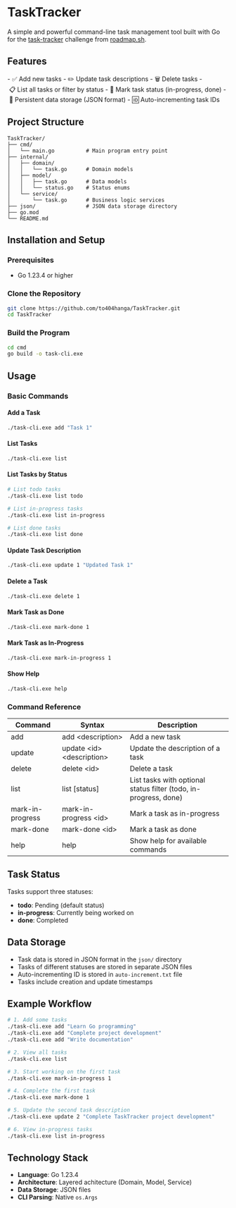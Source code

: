 # TaskTracker

A simple and powerful command-line task management tool built with Go for the [task-tracker](https://roadmap.sh/projects/task-tracker) challenge from [roadmap.sh](https://roadmap.sh/).

## Features

- ✅ Add new tasks
- ✏️ Update task descriptions
- 🗑️ Delete tasks
- 📋 List all tasks or filter by status
- 🔄 Mark task status (in-progress, done)
- 💾 Persistent data storage (JSON format)
- 🆔 Auto-incrementing task IDs

## Project Structure

```plaintext
TaskTracker/
├── cmd/
│   └── main.go          # Main program entry point
├── internal/
│   ├── domain/
│   │   └── task.go      # Domain models
│   ├── model/
│   │   ├── task.go      # Data models
│   │   └── status.go    # Status enums
│   └── service/
│       └── task.go      # Business logic services
├── json/                # JSON data storage directory
├── go.mod
└── README.md
```

## Installation and Setup

### Prerequisites

- Go 1.23.4 or higher

### Clone the Repository

```bash
git clone https://github.com/to404hanga/TaskTracker.git
cd TaskTracker
```

### Build the Program

```bash
cd cmd
go build -o task-cli.exe
```

## Usage

### Basic Commands

#### Add a Task

```bash
./task-cli.exe add "Task 1"
```

#### List Tasks

```bash
./task-cli.exe list
```

#### List Tasks by Status

```bash
# List todo tasks
./task-cli.exe list todo

# List in-progress tasks
./task-cli.exe list in-progress

# List done tasks
./task-cli.exe list done
```

#### Update Task Description

```bash
./task-cli.exe update 1 "Updated Task 1"
```

#### Delete a Task

```bash
./task-cli.exe delete 1
```

#### Mark Task as Done

```bash
./task-cli.exe mark-done 1
```

#### Mark Task as In-Progress

```bash
./task-cli.exe mark-in-progress 1
```

#### Show Help

```bash
./task-cli.exe help
```

### Command Reference

| Command | Syntax | Description |
| --- | --- | --- |
| add | add \<description\> | Add a new task |
| update | update \<id\> \<description\> | Update the description of a task |
| delete | delete \<id\> | Delete a task |
| list | list [status] | List tasks with optional status filter (todo, in-progress, done) |
| mark-in-progress | mark-in-progress \<id\> | Mark a task as in-progress |
| mark-done | mark-done \<id\> | Mark a task as done |
| help | help | Show help for available commands |

## Task Status

Tasks support three statuses:

- **todo**: Pending (default status)
- **in-progress**: Currently being worked on
- **done**: Completed

## Data Storage

- Task data is stored in JSON format in the `json/` directory
- Tasks of different statuses are stored in separate JSON files
- Auto-incrementing ID is stored in `auto-increment.txt` file
- Tasks include creation and update timestamps

## Example Workflow

```bash
# 1. Add some tasks
./task-cli.exe add "Learn Go programming"
./task-cli.exe add "Complete project development"
./task-cli.exe add "Write documentation"

# 2. View all tasks
./task-cli.exe list

# 3. Start working on the first task
./task-cli.exe mark-in-progress 1

# 4. Complete the first task
./task-cli.exe mark-done 1

# 5. Update the second task description
./task-cli.exe update 2 "Complete TaskTracker project development"

# 6. View in-progress tasks
./task-cli.exe list in-progress
```

## Technology Stack

- **Language**: Go 1.23.4
- **Architecture**: Layered achitecture (Domain, Model, Service)
- **Data Storage**: JSON files
- **CLI Parsing**: Native `os.Args`
